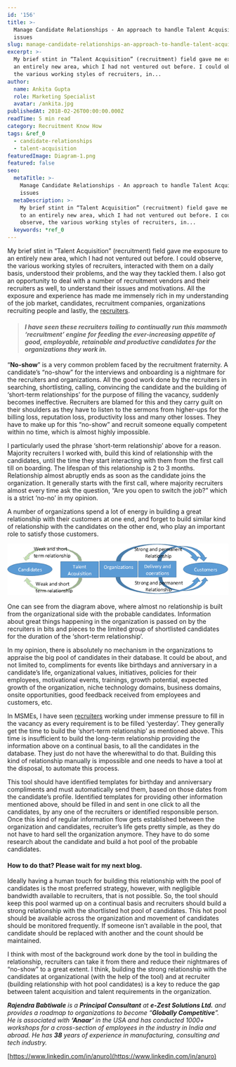 ```yaml
---
id: '156'
title: >-
  Manage Candidate Relationships - An approach to handle Talent Acquisition
  issues
slug: manage-candidate-relationships-an-approach-to-handle-talent-acquisition-issues
excerpt: >-
  My brief stint in “Talent Acquisition” (recruitment) field gave me exposure to
  an entirely new area, which I had not ventured out before. I could observe,
  the various working styles of recruiters, in...
author:
  name: Ankita Gupta
  role: Marketing Specialist
  avatar: /ankita.jpg
publishedAt: 2018-02-26T00:00:00.000Z
readTime: 5 min read
category: Recruitment Know How
tags: &ref_0
  - candidate-relationships
  - talent-acquisition
featuredImage: Diagram-1.png
featured: false
seo:
  metaTitle: >-
    Manage Candidate Relationships - An approach to handle Talent Acquisition
    issues
  metaDescription: >-
    My brief stint in “Talent Acquisition” (recruitment) field gave me exposure
    to an entirely new area, which I had not ventured out before. I could
    observe, the various working styles of recruiters, in...
  keywords: *ref_0
---
```


My brief stint in “Talent Acquisition” (recruitment) field gave me exposure to an entirely new area, which I had not ventured out before. I could observe, the various working styles of recruiters, interacted with them on a daily basis, understood their problems, and the way they tackled them. I also got an opportunity to deal with a number of recruitment vendors and their recruiters as well, to understand their issues and motivations. All the exposure and experience has made me immensely rich in my understanding of the job market, candidates, recruitment companies, organizations recruiting people and lastly, the [recruiters](https://www.thetalentpool.ai/blogs/how-to-induct-and-orient-new-recruiters-in-your-team).

> #### _I have seen these recruiters toiling to continually run this **mammoth ‘recruitment’ engine** for feeding the ever-increasing appetite of good, employable, retainable and productive candidates for the organizations they work in._

<!--more-->

“**No-show**” is a very common problem faced by the recruitment fraternity. A candidate’s “no-show” for the interviews and onboarding is a nightmare for the recruiters and organizations. All the good work done by the recruiters in searching, shortlisting, calling, convincing the candidate and the building of ‘short-term relationships’ for the purpose of filling the vacancy, suddenly becomes ineffective. Recruiters are blamed for this and they carry guilt on their shoulders as they have to listen to the sermons from higher-ups for the billing loss, reputation loss, productivity loss and many other losses. They have to make up for this “no-show” and recruit someone equally competent within no time, which is almost highly impossible.

I particularly used the phrase ‘short-term relationship’ above for a reason. Majority recruiters I worked with, build this kind of relationship with the candidates, until the time they start interacting with them from the first call till on boarding. The lifespan of this relationship is 2 to 3 months. Relationship almost abruptly ends as soon as the candidate joins the organization. It generally starts with the first call, where majority recruiters almost every time ask the question, “Are you open to switch the job?” which is a strict ‘no-no’ in my opinion.

A number of organizations spend a lot of energy in building a great relationship with their customers at one end, and forget to build similar kind of relationship with the candidates on the other end, who play an important role to satisfy those customers.

![Candidate-relationships](images/Diagram-1.png)

One can see from the diagram above, where almost no relationship is built from the organizational side with the probable candidates. Information about great things happening in the organization is passed on by the recruiters in bits and pieces to the limited group of shortlisted candidates for the duration of the ‘short-term relationship’.

In my opinion, there is absolutely no mechanism in the organizations to appraise the big pool of candidates in their database. It could be about, and not limited to, compliments for events like birthdays and anniversary in a candidate’s life, organizational values, initiatives, policies for their employees, motivational events, trainings, growth potential, expected growth of the organization, niche technology domains, business domains, onsite opportunities, good feedback received from employees and customers, etc.

In MSMEs, I have seen [recruiters](https://www.thetalentpool.ai/blogs/how-to-induct-and-orient-new-recruiters-in-your-team) working under immense pressure to fill in the vacancy as every requirement is to be filled ‘yesterday’. They generally get the time to build the ‘short-term relationship’ as mentioned above. This time is insufficient to build the long-term relationship providing the information above on a continual basis, to all the candidates in the database. They just do not have the wherewithal to do that. Building this kind of relationship manually is impossible and one needs to have a tool at the disposal, to automate this process.

This tool should have identified templates for birthday and anniversary compliments and must automatically send them, based on those dates from the candidate’s profile. Identified templates for providing other information mentioned above, should be filled in and sent in one click to all the candidates, by any one of the recruiters or identified responsible person. Once this kind of regular information flow gets established between the organization and candidates, recruiter’s life gets pretty simple, as they do not have to hard sell the organization anymore. They have to do some research about the candidate and build a hot pool of the probable candidates.

#### How to do that? Please wait for my next blog.

Ideally having a human touch for building this relationship with the pool of candidates is the most preferred strategy, however, with negligible bandwidth available to recruiters, that is not possible. So, the tool should keep this pool warmed up on a continual basis and recruiters should build a strong relationship with the shortlisted hot pool of candidates. This hot pool should be available across the organization and movement of candidates should be monitored frequently. If someone isn’t available in the pool, that candidate should be replaced with another and the count should be maintained.

I think with most of the background work done by the tool in building the relationship, recruiters can take it from there and reduce their nightmares of “no-show” to a great extent. I think, building the strong relationship with the candidates at organizational (with the help of the tool) and at recruiter (building relationship with hot pool candidates) is a key to reduce the gap between talent acquisition and talent requirements in the organization.

_**Rajendra Babtiwale** is a **Principal Consultant** at **e-Zest Solutions Ltd.** and provides a roadmap to organizations to become “**Globally Competitive**”. He is associated with **‘Anaar’** in the USA and has conducted 1000+ workshops for a cross-section of employees in the industry in India and abroad. He has **38** years of experience in manufacturing, consulting and tech industry._

[https://www.linkedin.com/in/anuro](https://www.linkedin.com/in/anuro)
